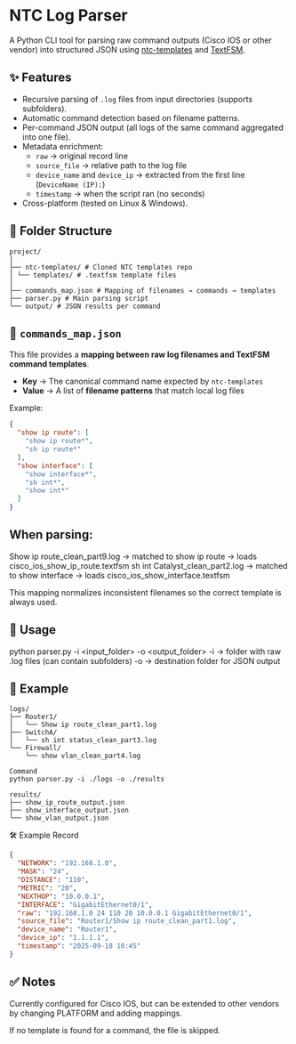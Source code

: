 # NTC Log Parser

A Python CLI tool for parsing raw command outputs (Cisco IOS or other vendor) into structured JSON using [ntc-templates](https://github.com/networktocode/ntc-templates) and [TextFSM](https://github.com/google/textfsm).



## ✨ Features
- Recursive parsing of `.log` files from input directories (supports subfolders).
- Automatic command detection based on filename patterns.
- Per-command JSON output (all logs of the same command aggregated into one file).
- Metadata enrichment:  
  - `raw` → original record line  
  - `source_file` → relative path to the log file  
  - `device_name` and `device_ip` → extracted from the first line (`DeviceName (IP):`)  
  - `timestamp` → when the script ran (no seconds)  
- Cross-platform (tested on Linux & Windows).



## 📂 Folder Structure
```
project/
│
├── ntc-templates/ # Cloned NTC templates repo
│ └── templates/ # .textfsm template files
│
├── commands_map.json # Mapping of filenames → commands → templates
├── parser.py # Main parsing script
└── output/ # JSON results per command
```


## 📄 `commands_map.json`
This file provides a **mapping between raw log filenames and TextFSM command templates**.

- **Key** → The canonical command name expected by `ntc-templates`  
- **Value** → A list of **filename patterns** that match local log files  

Example:
```json
{
  "show ip route": [
    "show ip route*",
    "sh ip route*"
  ],
  "show interface": [
    "show interface*",
    "sh int*",
    "show int*"
  ]
} 
```

## When parsing:

Show ip route_clean_part9.log → matched to show ip route → loads cisco_ios_show_ip_route.textfsm
sh int Catalyst_clean_part2.log → matched to show interface → loads cisco_ios_show_interface.textfsm

This mapping normalizes inconsistent filenames so the correct template is always used.



## 🚀 Usage

python parser.py -i <input_folder> -o <output_folder>
-i → folder with raw .log files (can contain subfolders)
-o → destination folder for JSON output

## 📌 Example
```
logs/
├── Router1/
│   └── Show ip route_clean_part1.log
├── SwitchA/
│   └── sh int status_clean_part3.log
└── Firewall/
    └── show vlan_clean_part4.log

Command
python parser.py -i ./logs -o ./results

results/
├── show_ip_route_output.json
├── show_interface_output.json
└── show_vlan_output.json
```

🛠 Example Record
``` json
{
  "NETWORK": "192.168.1.0",
  "MASK": "24",
  "DISTANCE": "110",
  "METRIC": "20",
  "NEXTHOP": "10.0.0.1",
  "INTERFACE": "GigabitEthernet0/1",
  "raw": "192.168.1.0 24 110 20 10.0.0.1 GigabitEthernet0/1",
  "source_file": "Router1/Show ip route_clean_part1.log",
  "device_name": "Router1",
  "device_ip": "1.1.1.1",
  "timestamp": "2025-09-18 10:45"
}
``` 

## ✅ Notes
Currently configured for Cisco IOS, but can be extended to other vendors by changing PLATFORM and adding mappings.

If no template is found for a command, the file is skipped.

